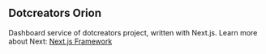 ## Dotcreators Orion

Dashboard service of dotcreators project, written with Next.js. Learn more about Next: [Next.js Framework](https://nextjs.org/)

